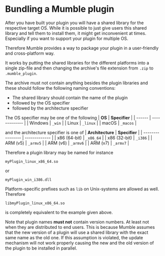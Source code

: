 # Bundling a Mumble plugin

After you have built your plugin you will have a shared library for the respective target OS. While it is possible to just give users this shared
library and tell them to install them, it might get inconvenient at times. Especially if you want to support your plugin for multiple OS.

Therefore Mumble provides a way to package your plugin in a user-friendly and cross-platform way.

It works by putting the shared libraries for the different platforms into a single zip-file and then changing the archive's file extension from `.zip`
to `.mumble_plugin`.

The archive must not contain anything besides the plugin libraries and these should follow the following naming conventions:
- The shared library should contain the name of the plugin
- followed by the OS specifier
- followed by the architecture specifier

The OS specifier may be one of the following
| **OS** | **Specifier** |
| ------ | ------------- |
| Windows | `_win` |
| Linux   | `_linux` |
| macOS   | `_macos` |

and the architecture specifier is one of
| **Architecture** | **Specifier** |
| ---------------- | ------------- |
| x86 (64-bit) | `_x86_64` |
| x86 (32-bit) | `_i386` |
| ARM (v5)     | `_armv5` |
| ARM (v6)     | `_armv6` |
| ARM (v7)     | `_armv7` |

Therefore a plugin library may be named for instance
```
myPlugin_linux_x86_64.so
```
or
```
myPlugin_win_i386.dll
```

Platform-specific prefixes such as `lib` on Unix-systems are allowed as well. Therefore
```
libmyPlugin_linux_x86_64.so
```
is completely equivalent to the example given above.

Note that plugin names **must not** contain version numbers. At least not when they are distributed to end users. This is because Mumble assumes that
the new version of a plugin will use a shared library with the exact same name as the old one. If this assumption is violated, the update mechanism
will not work properly causing the new and the old version of the plugin to be installed in parallel.

